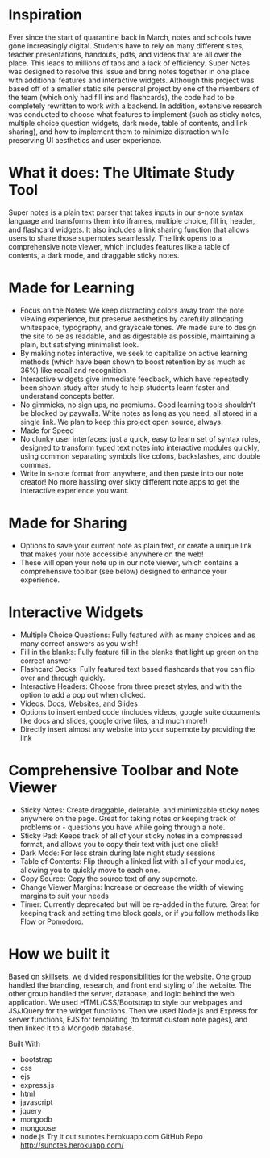 
# Inspiration
Ever since the start of quarantine back in March, notes and schools have gone increasingly digital. Students have to rely on many different sites, teacher presentations, handouts, pdfs, and videos that are all over the place. This leads to millions of tabs and a lack of efficiency. Super Notes was designed to resolve this issue and bring notes together in one place with additional features and interactive widgets. Although this project was based off of a smaller static site personal project by one of the members of the team (which only had fill ins and flashcards), the code had to be completely rewritten to work with a backend. In addition, extensive research was conducted to choose what features to implement (such as sticky notes, multiple choice question widgets, dark mode, table of contents, and link sharing), and how to implement them to minimize distraction while preserving UI aesthetics and user experience.

# What it does: The Ultimate Study Tool
Super notes is a plain text parser that takes inputs in our s-note syntax language and transforms them into iframes, multiple choice, fill in, header, and flashcard widgets. It also includes a link sharing function that allows users to share those supernotes seamlessly. The link opens to a comprehensive note viewer, which includes features like a table of contents, a dark mode, and draggable sticky notes.

# Made for Learning
- Focus on the Notes: We keep distracting colors away from the note viewing experience, but preserve aesthetics by carefully allocating whitespace, typography, and grayscale tones. We made sure to design the site to be as readable, and as digestable as possible, maintaining a plain, but satisfying minimalist look.
- By making notes interactive, we seek to capitalize on active learning methods (which have been shown to boost retention by as much as 36%) like recall and recognition.
- Interactive widgets give immediate feedback, which have repeatedly been shown study after study to help students learn faster and understand concepts better.
- No gimmicks, no sign ups, no premiums. Good learning tools shouldn't be blocked by paywalls. Write notes as long as you need, all stored in a single link. We plan to keep this project open source, always.
- Made for Speed
- No clunky user interfaces: just a quick, easy to learn set of syntax rules, designed to transform typed text notes into interactive modules quickly, using common separating symbols like colons, backslashes, and double commas.
- Write in s-note format from anywhere, and then paste into our note creator! No more hassling over sixty different note apps to get the interactive experience you want.
# Made for Sharing
- Options to save your current note as plain text, or create a unique link that makes your note accessible anywhere on the web!
- These will open your note up in our note viewer, which contains a comprehensive toolbar (see below) designed to enhance your experience.
# Interactive Widgets
- Multiple Choice Questions: Fully featured with as many choices and as many correct answers as you wish!
- Fill in the blanks: Fully feature fill in the blanks that light up green on the correct answer
- Flashcard Decks: Fully featured text based flashcards that you can flip over and through quickly.
- Interactive Headers: Choose from three preset styles, and with the option to add a pop out when clicked.
- Videos, Docs, Websites, and Slides
- Options to insert embed code (includes videos, google suite documents like docs and slides, google drive files, and much more!)
- Directly insert almost any website into your supernote by providing the link
# Comprehensive Toolbar and Note Viewer
- Sticky Notes: Create draggable, deletable, and minimizable sticky notes anywhere on the page. Great for taking notes or keeping track of problems or - questions you have while going through a note.
- Sticky Pad: Keeps track of all of your sticky notes in a compressed format, and allows you to copy their text with just one click!
- Dark Mode: For less strain during late night study sessions
- Table of Contents: Flip through a linked list with all of your modules, allowing you to quickly move to each one.
- Copy Source: Copy the source text of any supernote.
- Change Viewer Margins: Increase or decrease the width of viewing margins to suit your needs
- Timer: Currently deprecated but will be re-added in the future. Great for keeping track and setting time block goals, or if you follow methods like Flow or Pomodoro.

# How we built it
Based on skillsets, we divided responsibilities for the website. One group handled the branding, research, and front end styling of the website. The other group handled the server, database, and logic behind the web application. We used HTML/CSS/Bootstrap to style our webpages and JS/JQuery for the widget functions. Then we used Node.js and Express for server functions, EJS for templating (to format custom note pages), and then linked it to a Mongodb database.


Built With
- bootstrap
- css
- ejs
- express.js
- html
- javascript
- jquery
- mongodb
- mongoose
- node.js
Try it out
 sunotes.herokuapp.com
 GitHub Repo
http://sunotes.herokuapp.com/
